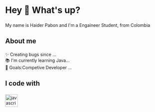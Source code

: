 <h1 align="left">Hey 👋 What's up?</h1>

###

<p align="left">My name is Haider Pabon and I'm a Engaineer Student, from Colombia</p>

###

<h2 align="left">About me</h2>

###

<p align="left">✨ Creating bugs since ...<br>📚 I'm currently learning Java...<br>🎯 Goals:Competive Developer ...<br></p>

###

<h2 align="left">I code with</h2>

###

<div align="left">
  <img src="https://cdn.jsdelivr.net/gh/devicons/devicon/icons/javascript/javascript-original.svg" height="40" alt="javascript logo"  />
  <img width="12" />
 
</div>

###
